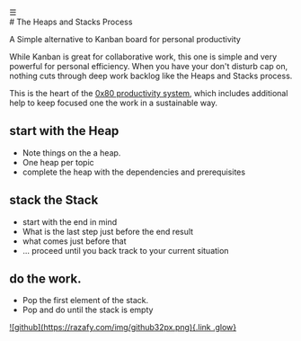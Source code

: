 <div class="bg_lerina"></div><div class="navbar"><a class="openbtn" onclick="openNav()">&#9776;</a></div>
<main>
# The Heaps and Stacks Process

A Simple alternative to Kanban board for personal productivity

While Kanban is great for collaborative work, this one is simple and very powerful 
for personal efficiency. When you have your don't disturb cap on, nothing cuts through 
deep work backlog like the Heaps and Stacks process. 

This is the heart of the [0x80 productivity system](./0x80_productivity_system.html), which
includes additional help to keep focused one the work in a sustainable way.

## start with the Heap

* Note things on the a heap. 
* One heap per topic
* complete the heap with the dependencies and prerequisites

## stack the Stack

* start with the end in mind
* What is the last step just before the end result
* what comes just before that
* ... proceed until you back track to your current situation

## do the work. 

* Pop the first element of the stack.
* Pop and do until the stack is empty

</main>
<footer>
  <a href="https://github.com/lerina" target="_blank" title="github">![github](https://razafy.com/img/github32px.png){.link .glow}
  </a>
</footer>

<script src="https://razafy.com/js/toc.js"></script>
<script>
let anchor= document.createElement('a');
anchor.href="javascript:closeNav()"; //void(0)"; //anchor[0].onclick = closeNav();
anchor.className = "closebtn";  
anchor.innerHTML="&times;";
document.getElementById("TOC").prepend(anchor);

let navCrumbs= document.createElement('div');
navCrumbs.className = "hover-nav";
navCrumbs.innerHTML = `
<div class="hover-nav">
<ul>
<li><a href="../../index.html">⇦ home</a></li>
<li><a href="../../index.html">lerina</a></li>
<li><a href="../index.html">text</a></li>
</ul>
</div>`;
document.getElementById("TOC").prepend(navCrumbs); 
</script>
